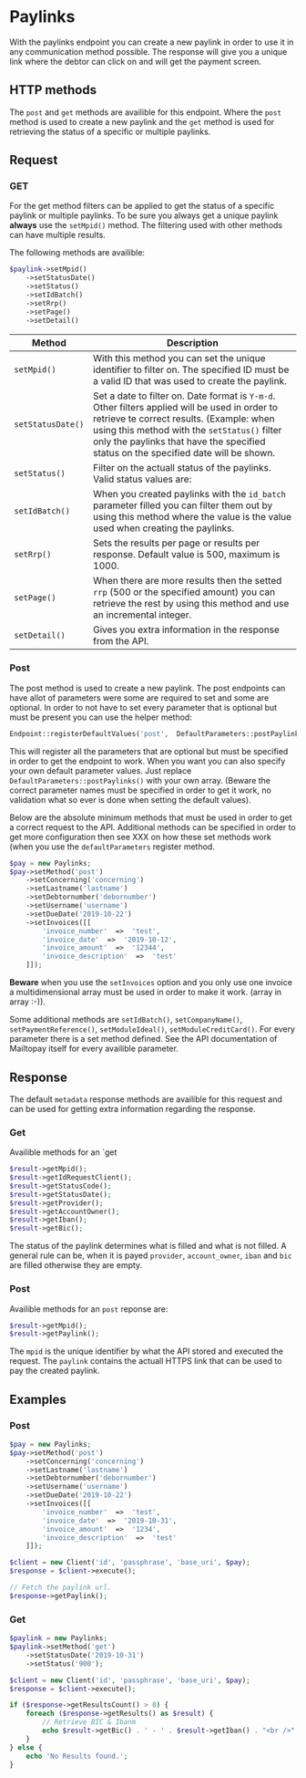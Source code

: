 # Paylinks

With the paylinks endpoint you can create a new paylink in order to use it in any communication method possible. The response will give you a unique link where the debtor can click on and will get the payment screen.

## HTTP methods  

The `post` and `get` methods are availible  for this  endpoint. Where the `post` method is used to create a new paylink and the `get` method is used for retrieving the status of a specific or multiple paylinks.

## Request

### GET

For the get method filters can be applied to get the status of a specific paylink or multiple paylinks. To be sure you always get a unique paylink **always** use the `setMpid()` method. The filtering used with other methods can have multiple results.

The following methods are availible:

````php
$paylink->setMpid()
	->setStatusDate()
	->setStatus()
	->setIdBatch()
	->setRrp()
	->setPage()
	->setDetail()
````

| Method | Description |
|--|--|
| `setMpid()` | With this method you can set the unique identifier to filter on. The specified ID must be a valid ID that was used to create the paylink.  |
| `setStatusDate()` | Set a date to filter on. Date format is `Y-m-d`. Other filters applied will be used in order to retrieve te correct results. (Example: when using this method with the `setStatus()` filter only the paylinks that have the specified status on the specified date will be shown. |
| `setStatus()` | Filter on the actuall status of the paylinks. Valid status values are: |
| `setIdBatch()` | When you created paylinks with the `id_batch` parameter filled you can filter them out by using this method where the value is the value used when creating the paylinks. |
| `setRrp()` | Sets the results per page or results per response. Default value is 500, maximum is 1000. |
| `setPage()` | When there are more results then the setted `rrp` (500 or the specified amount) you can retrieve the rest by using this method and use an incremental integer. |
| `setDetail()` | Gives you extra information in the response from the API. |

### Post

The post method is used to create a new paylink. The post endpoints can have allot of parameters were some are required to set and some are optional. In order to not have to set every parameter that is optional but must be present you can use the helper method:

````php
Endpoint::registerDefaultValues('post',  DefaultParameters::postPaylinks());
````

This will register all the parameters that are optional but must be specified in order to get the endpoint to work.  When you want you can also specify your own default parameter values. Just replace `DefaultParameters::postPaylinks()` with your own array. (Beware  the correct parameter names must be specified in order to get it work, no validation what so ever is done when setting the default values).

Below are the absolute minimum methods that must be used in order to get a correct request to the API. Additional methods can be specified in order to get more configuration then see XXX on how these set methods work (when you use the `defaultParameters` register method.

````php
$pay = new Paylinks;
$pay->setMethod('post')
	->setConcerning('concerning')
	->setLastname('lastname')
	->setDebtornumber('debornumber')
	->setUsername('username')
	->setDueDate('2019-10-22')
	->setInvoices([[
		'invoice_number'  =>  'test',
		'invoice_date'  =>  '2019-10-12',
		'invoice_amount'  =>  '12344',
		'invoice_description'  =>  'test'
	]]);
````

**Beware** when you use the `setInvoices` option and you only use one invoice a multidimensional array must be used in order to make it work. (array in array :-)).

Some additional methods are `setIdBatch()`, `setCompanyName()`, `setPaymentReference()`, `setModuleIdeal()`, `setModuleCreditCard()`. For every parameter there is a set method defined. See the API documentation of Mailtopay itself for every availible parameter.

## Response

The default `metadata` response methods are availible for this request and can be used for getting extra information regarding the response.

### Get

Availible methods for an `get 
````php
$result->getMpid();
$result->getIdRequestClient();
$result->getStatusCode();
$result->getStatusDate();
$result->getProvider();
$result->getAccountOwner();
$result->getIban();
$result->getBic();
````

The status of the paylink determines what is filled and what is not filled. A general rule can be, when it is payed `provider`, `account_owner`, `iban` and `bic` are filled otherwise they are empty.

### Post

Availible methods for an `post` reponse are:
````php
$result->getMpid();
$result->getPaylink();
````

The `mpid` is the unique identifier by what the API stored and executed the request. The `paylink` contains the actuall HTTPS link that can be used to pay the created paylink.

## Examples

### Post
````php
$pay = new Paylinks;
$pay->setMethod('post')
	->setConcerning('concerning')
	->setLastname('lastname')
	->setDebtornumber('debornumber')
	->setUsername('username')
	->setDueDate('2019-10-22')
	->setInvoices([[
		'invoice_number'  =>  'test',
		'invoice_date'  =>  '2019-10-31',
		'invoice_amount'  =>  '1234',
		'invoice_description'  =>  'test'
	]]);

$client = new Client('id', 'passphrase', 'base_uri', $pay);
$response = $client->execute();

// Fetch the paylink url.
$response->getPaylink();
````

### Get

````php
$paylink = new Paylinks;
$paylink->setMethod('get')
	->setStatusDate('2019-10-31')
	->setStatus('900');

$client = new Client('id', 'passphrase', 'base_uri', $pay);
$response = $client->execute();

if ($response->getResultsCount() > 0) {
	foreach ($response->getResults() as $result) {
		// Retrieve BIC & Ibanm
		echo $result->getBic() . ' - ' . $result->getIban() . "<br />";
	}
} else {
	echo 'No Results found.';
}
````


